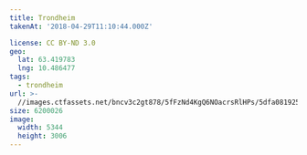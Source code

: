 ```yaml
---
title: Trondheim
takenAt: '2018-04-29T11:10:44.000Z'

license: CC BY-ND 3.0
geo:
  lat: 63.419783
  lng: 10.486477
tags:
  - trondheim
url: >-
  //images.ctfassets.net/bncv3c2gt878/5fFzNd4KgQ6NOacrsRlHPs/5dfa08192520f7f73111c74279927b26/trondheim_40137223990_o
size: 6200026
image:
  width: 5344
  height: 3006
---
```

